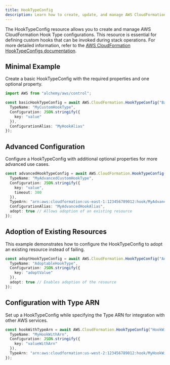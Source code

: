 ```yaml
---
title: HookTypeConfig
description: Learn how to create, update, and manage AWS CloudFormation HookTypeConfigs using Alchemy Cloud Control.
---
```


The HookTypeConfig resource allows you to create and manage AWS CloudFormation Hook Type configurations. This resource is essential for defining custom hooks that can be invoked during stack operations. For more detailed information, refer to the [AWS CloudFormation HookTypeConfigs documentation](https://docs.aws.amazon.com/cloudformation/latest/userguide/).

## Minimal Example

Create a basic HookTypeConfig with the required properties and one optional property.

```ts
import AWS from "alchemy/aws/control";

const basicHookTypeConfig = await AWS.CloudFormation.HookTypeConfig("BasicHookConfig", {
  TypeName: "MyCustomHookType",
  Configuration: JSON.stringify({
    key: "value"
  }),
  ConfigurationAlias: "MyHookAlias"
});
```

## Advanced Configuration

Configure a HookTypeConfig with additional optional properties for more advanced use cases.

```ts
const advancedHookTypeConfig = await AWS.CloudFormation.HookTypeConfig("AdvancedHookConfig", {
  TypeName: "MyAdvancedCustomHookType",
  Configuration: JSON.stringify({
    key: "value",
    timeout: 300
  }),
  TypeArn: "arn:aws:cloudformation:us-east-1:123456789012:hook/MyAdvancedCustomHookType",
  ConfigurationAlias: "MyAdvancedHookAlias",
  adopt: true // Allows adoption of an existing resource
});
```

## Adoption of Existing Resources

This example demonstrates how to configure the HookTypeConfig to adopt an existing resource instead of failing.

```ts
const adoptHookTypeConfig = await AWS.CloudFormation.HookTypeConfig("AdoptHookConfig", {
  TypeName: "AdoptableHookType",
  Configuration: JSON.stringify({
    key: "adoptValue"
  }),
  adopt: true // Enables adoption of the resource
});
```

## Configuration with Type ARN

Set up a HookTypeConfig while specifying the Type ARN for integration with other AWS services.

```ts
const hookWithTypeArn = await AWS.CloudFormation.HookTypeConfig("HookWithTypeArn", {
  TypeName: "MyHookWithArn",
  Configuration: JSON.stringify({
    key: "valueWithArn"
  }),
  TypeArn: "arn:aws:cloudformation:us-west-2:123456789012:hook/MyHookWithArn"
});
```
